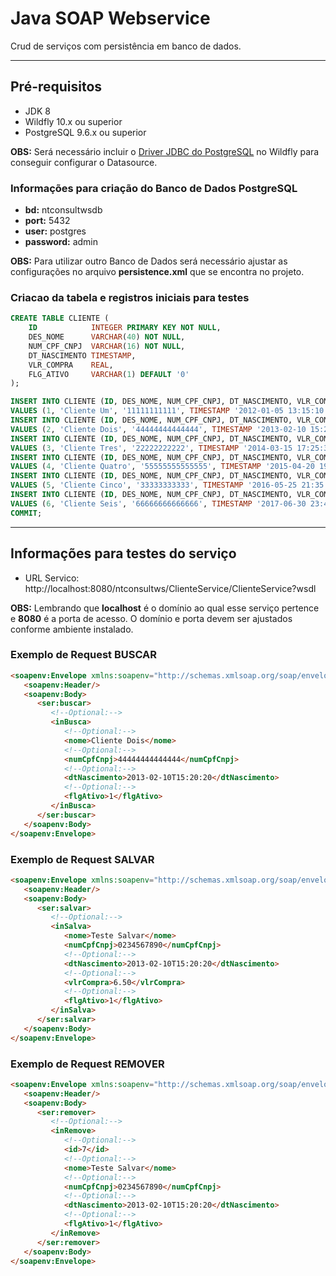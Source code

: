 # Java SOAP Webservice

Crud de serviços com persistência em banco de dados.

___

## Pré-requisitos
* JDK 8
* Wildfly 10.x ou superior
* PostgreSQL 9.6.x ou superior

**OBS:** Será necessário incluir o [Driver JDBC do PostgreSQL](http://central.maven.org/maven2/org/postgresql/postgresql/9.4-1200-jdbc41/postgresql-9.4-1200-jdbc41.jar) no Wildfly para conseguir configurar o Datasource.


### Informações para criação do Banco de Dados PostgreSQL

* **bd:** ntconsultwsdb
* **port:** 5432
* **user:** postgres
* **password:** admin

**OBS:** Para utilizar outro Banco de Dados será necessário ajustar as configurações no arquivo **persistence.xml** que se encontra no projeto.

### Criacao da tabela e registros iniciais para testes

```sql
CREATE TABLE CLIENTE (
    ID            INTEGER PRIMARY KEY NOT NULL,
    DES_NOME      VARCHAR(40) NOT NULL,
    NUM_CPF_CNPJ  VARCHAR(16) NOT NULL,
    DT_NASCIMENTO TIMESTAMP,
	VLR_COMPRA    REAL,
	FLG_ATIVO     VARCHAR(1) DEFAULT '0'
);

INSERT INTO CLIENTE (ID, DES_NOME, NUM_CPF_CNPJ, DT_NASCIMENTO, VLR_COMPRA, FLG_ATIVO)
VALUES (1, 'Cliente Um', '11111111111', TIMESTAMP '2012-01-05 13:15:10', 20.50, '1');
INSERT INTO CLIENTE (ID, DES_NOME, NUM_CPF_CNPJ, DT_NASCIMENTO, VLR_COMPRA, FLG_ATIVO)
VALUES (2, 'Cliente Dois', '44444444444444', TIMESTAMP '2013-02-10 15:20:20', 35.32, '1');
INSERT INTO CLIENTE (ID, DES_NOME, NUM_CPF_CNPJ, DT_NASCIMENTO, VLR_COMPRA, FLG_ATIVO)
VALUES (3, 'Cliente Tres', '22222222222', TIMESTAMP '2014-03-15 17:25:30', 50.75, '0');
INSERT INTO CLIENTE (ID, DES_NOME, NUM_CPF_CNPJ, DT_NASCIMENTO, VLR_COMPRA, FLG_ATIVO)
VALUES (4, 'Cliente Quatro', '55555555555555', TIMESTAMP '2015-04-20 19:30:40', 90.38, '0');
INSERT INTO CLIENTE (ID, DES_NOME, NUM_CPF_CNPJ, DT_NASCIMENTO, VLR_COMPRA, FLG_ATIVO)
VALUES (5, 'Cliente Cinco', '33333333333', TIMESTAMP '2016-05-25 21:35:50', 120.12, '1');
INSERT INTO CLIENTE (ID, DES_NOME, NUM_CPF_CNPJ, DT_NASCIMENTO, VLR_COMPRA, FLG_ATIVO)
VALUES (6, 'Cliente Seis', '66666666666666', TIMESTAMP '2017-06-30 23:40:58', 200.87, '1');
COMMIT;
```

___

## Informações para testes do serviço

* URL Servico: http://localhost:8080/ntconsultws/ClienteService/ClienteService?wsdl

**OBS:** Lembrando que **localhost** é o domínio ao qual esse serviço pertence e **8080** é a porta de acesso. O domínio e porta devem ser ajustados conforme ambiente instalado.

### Exemplo de Request BUSCAR
```html
<soapenv:Envelope xmlns:soapenv="http://schemas.xmlsoap.org/soap/envelope/" xmlns:ser="http://service.ntconsultws.com.br">
   <soapenv:Header/>
   <soapenv:Body>
      <ser:buscar>
         <!--Optional:-->
         <inBusca>
            <!--Optional:-->
            <nome>Cliente Dois</nome>
            <!--Optional:-->
            <numCpfCnpj>44444444444444</numCpfCnpj>
            <!--Optional:-->
            <dtNascimento>2013-02-10T15:20:20</dtNascimento>
            <!--Optional:-->
            <flgAtivo>1</flgAtivo>
         </inBusca>
      </ser:buscar>
   </soapenv:Body>
</soapenv:Envelope>
```

### Exemplo de Request SALVAR
```html
<soapenv:Envelope xmlns:soapenv="http://schemas.xmlsoap.org/soap/envelope/" xmlns:ser="http://service.ntconsultws.com.br">
   <soapenv:Header/>
   <soapenv:Body>
      <ser:salvar>
         <!--Optional:-->
         <inSalva>
            <nome>Teste Salvar</nome>
            <numCpfCnpj>0234567890</numCpfCnpj>
            <!--Optional:-->
            <dtNascimento>2013-02-10T15:20:20</dtNascimento>
            <!--Optional:-->
            <vlrCompra>6.50</vlrCompra>
            <!--Optional:-->
            <flgAtivo>1</flgAtivo>
         </inSalva>
      </ser:salvar>
   </soapenv:Body>
</soapenv:Envelope>
```

### Exemplo de Request REMOVER
```html
<soapenv:Envelope xmlns:soapenv="http://schemas.xmlsoap.org/soap/envelope/" xmlns:ser="http://service.ntconsultws.com.br">
   <soapenv:Header/>
   <soapenv:Body>
      <ser:remover>
         <!--Optional:-->
         <inRemove>
            <!--Optional:-->
            <id>7</id>
            <!--Optional:-->
            <nome>Teste Salvar</nome>
            <!--Optional:-->
            <numCpfCnpj>0234567890</numCpfCnpj>
            <!--Optional:-->
            <dtNascimento>2013-02-10T15:20:20</dtNascimento>
            <!--Optional:-->
            <flgAtivo>1</flgAtivo>
         </inRemove>
      </ser:remover>
   </soapenv:Body>
</soapenv:Envelope>
```
